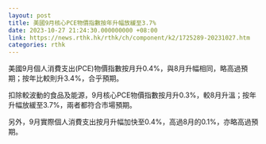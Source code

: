 ```yaml
---
layout: post
title: 美國9月核心PCE物價指數按年升幅放緩至3.7%
date: 2023-10-27 21:24:30.000000000 +08:00
link: https://news.rthk.hk/rthk/ch/component/k2/1725289-20231027.htm
categories: rthk
---
```


美國9月個人消費支出(PCE)物價指數按月升0.4%，與8月升幅相同，略高過預期；按年比較則升3.4%，合乎預期。

扣除較波動的食品及能源，9月核心PCE物價指數按月升0.3%，較8月升溫；按年升幅放緩至3.7%，兩者都符合市場預期。

另外，9月實際個人消費支出按月升幅加快至0.4%，高過8月的0.1%，亦略高過預期。

